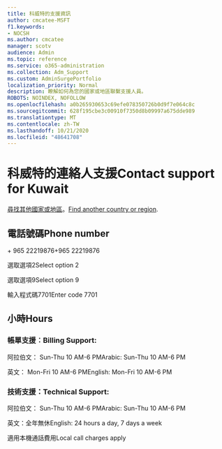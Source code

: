 ```yaml
---
title: 科威特的支援資訊
author: cmcatee-MSFT
f1.keywords:
- NOCSH
ms.author: cmcatee
manager: scotv
audience: Admin
ms.topic: reference
ms.service: o365-administration
ms.collection: Adm_Support
ms.custom: AdminSurgePortfolio
localization_priority: Normal
description: 瞭解如何為您的國家或地區聯繫支援人員。
ROBOTS: NOINDEX, NOFOLLOW
ms.openlocfilehash: a0b265930653c69efe078350726b0d9f7e064c8c
ms.sourcegitcommit: 628f195cbe3c00910f7350d8b09997a675dde989
ms.translationtype: MT
ms.contentlocale: zh-TW
ms.lasthandoff: 10/21/2020
ms.locfileid: "48641708"
---
```

# <a name="contact-support-for-kuwait"></a><span data-ttu-id="3457e-103">科威特的連絡人支援</span><span class="sxs-lookup"><span data-stu-id="3457e-103">Contact support for Kuwait</span></span>

<span data-ttu-id="3457e-104">[尋找其他國家或地區](../contact-support-for-business-products.md)。</span><span class="sxs-lookup"><span data-stu-id="3457e-104">[Find another country or region](../contact-support-for-business-products.md).</span></span>

## <a name="phone-number"></a><span data-ttu-id="3457e-105">電話號碼</span><span class="sxs-lookup"><span data-stu-id="3457e-105">Phone number</span></span>
<span data-ttu-id="3457e-106">+ 965 22219876</span><span class="sxs-lookup"><span data-stu-id="3457e-106">+965 22219876</span></span>

<span data-ttu-id="3457e-107">選取選項2</span><span class="sxs-lookup"><span data-stu-id="3457e-107">Select option 2</span></span>

<span data-ttu-id="3457e-108">選取選項9</span><span class="sxs-lookup"><span data-stu-id="3457e-108">Select option 9</span></span>

<span data-ttu-id="3457e-109">輸入程式碼7701</span><span class="sxs-lookup"><span data-stu-id="3457e-109">Enter code 7701</span></span>

## <a name="hours"></a><span data-ttu-id="3457e-110">小時</span><span class="sxs-lookup"><span data-stu-id="3457e-110">Hours</span></span>
### <a name="billing-support"></a><span data-ttu-id="3457e-111">帳單支援︰</span><span class="sxs-lookup"><span data-stu-id="3457e-111">Billing Support:</span></span>

<span data-ttu-id="3457e-112">阿拉伯文： Sun-Thu 10 AM-6 PM</span><span class="sxs-lookup"><span data-stu-id="3457e-112">Arabic: Sun-Thu 10 AM-6 PM</span></span>

<span data-ttu-id="3457e-113">英文： Mon-Fri 10 AM-6 PM</span><span class="sxs-lookup"><span data-stu-id="3457e-113">English: Mon-Fri 10 AM-6 PM</span></span>

### <a name="technical-support"></a><span data-ttu-id="3457e-114">技術支援：</span><span class="sxs-lookup"><span data-stu-id="3457e-114">Technical Support:</span></span>

<span data-ttu-id="3457e-115">阿拉伯文： Sun-Thu 10 AM-6 PM</span><span class="sxs-lookup"><span data-stu-id="3457e-115">Arabic: Sun-Thu 10 AM-6 PM</span></span>

<span data-ttu-id="3457e-116">英文：全年無休</span><span class="sxs-lookup"><span data-stu-id="3457e-116">English: 24 hours a day, 7 days a week</span></span>

<span data-ttu-id="3457e-117">適用本機通話費用</span><span class="sxs-lookup"><span data-stu-id="3457e-117">Local call charges apply</span></span>
